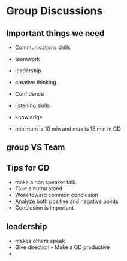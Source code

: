 # Group Discussions

## Important things we need
* Communications skills
* teamwork
* leadership 
* creative thinking
* Confidence
* listening skills
* knowledge

* minimum is 10 min and max is 15 min in GD

## group VS Team



## Tips for GD
* make a non speaker talk.
* Take a nutral stand
* Work toward common conclusion
* Analyze both positive and negative points
* Conclusion is important 

## leadership
* makes others speak
* Give direction - Make a GD productive
* 

